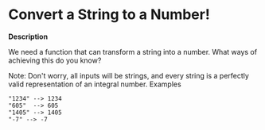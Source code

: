 # Convert a String to a Number!

**Description**

We need a function that can transform a string into a number. What ways of achieving this do you know?

Note: Don't worry, all inputs will be strings, and every string is a perfectly valid representation of an integral number.
Examples
```
"1234" --> 1234
"605"  --> 605
"1405" --> 1405
"-7" --> -7
```


